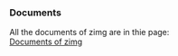 ### Documents

All the documents of zimg are in thie page:  
[Documents of zimg](http://zimg.buaa.us/documents/)  